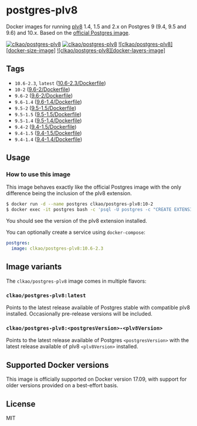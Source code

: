 # postgres-plv8

Docker images for running [plv8](https://github.com/plv8/plv8) 1.4, 1.5 and 2.x on Postgres 9 (9.4, 9.5 and 9.6) and 10.x\. Based on the [official Postgres image](http://registry.hub.docker.com/_/postgres/).

[![clkao/postgres-plv8][docker-pulls-image]][docker-hub-url] [![clkao/postgres-plv8][docker-stars-image]][docker-hub-url] [![clkao/postgres-plv8][docker-size-image]][docker-hub-url] [![clkao/postgres-plv8][docker-layers-image]][docker-hub-url]

## Tags

- `10.6-2.3`, `latest` ([10.6-2.3/Dockerfile](https://github.com/clkao/docker-postgres-plv8/blob/master/10.6-2.3/Dockerfile))
- `10-2` ([9.6-2/Dockerfile](https://github.com/clkao/docker-postgres-plv8/blob/master/10-2/Dockerfile))
- `9.6-2` ([9.6-2/Dockerfile](https://github.com/clkao/docker-postgres-plv8/blob/master/9.6-2/Dockerfile))
- `9.6-1.4` ([9.6-1.4/Dockerfile](https://github.com/clkao/docker-postgres-plv8/blob/master/9.6-1.4/Dockerfile))
- `9.5-2` ([9.5-1.5/Dockerfile](https://github.com/clkao/docker-postgres-plv8/blob/master/9.5-2/Dockerfile))
- `9.5-1.5` ([9.5-1.5/Dockerfile](https://github.com/clkao/docker-postgres-plv8/blob/master/9.5-1.5/Dockerfile))
- `9.5-1.4` ([9.5-1.4/Dockerfile](https://github.com/clkao/docker-postgres-plv8/blob/master/9.5-1.4/Dockerfile))
- `9.4-2` ([9.4-1.5/Dockerfile](https://github.com/clkao/docker-postgres-plv8/blob/master/9.4-2/Dockerfile))
- `9.4-1.5` ([9.4-1.5/Dockerfile](https://github.com/clkao/docker-postgres-plv8/blob/master/9.4-1.5/Dockerfile))
- `9.4-1.4` ([9.4-1.4/Dockerfile](https://github.com/clkao/docker-postgres-plv8/blob/master/9.4-1.4/Dockerfile))

## Usage

### How to use this image

This image behaves exactly like the official Postgres image with the only difference being the inclusion of the plv8 extension.

```sh
$ docker run -d --name postgres clkao/postgres-plv8:10-2
$ docker exec -it postgres bash -c 'psql -U postgres -c "CREATE EXTENSION plv8; SELECT extversion FROM pg_extension WHERE extname = ''plv8'';"'
```

You should see the version of the plv8 extension installed.

You can optionally create a service using `docker-compose`:

```yml
postgres:
  image: clkao/postgres-plv8:10.6-2.3
```

## Image variants

The `clkao/postgres-plv8` image comes in multiple flavors:

### `clkao/postgres-plv8:latest`

Points to the latest release available of Postgres stable with compatible plv8 installed. Occasionally pre-release versions will be included.

### `clkao/postgres-plv8:<postgresVersion>-<plv8Version>`

Points to the latest release available of Postgres `<postgresVersion>` with the latest release available of plv8 `<plv8Version>` installed.

## Supported Docker versions

This image is officially supported on Docker version 17.09, with support for older versions provided on a best-effort basis.

## License

MIT

[docker-hub-url]: https://hub.docker.com/r/clkao/postgres-plv8/
[docker-pulls-image]: https://img.shields.io/docker/pulls/clkao/postgres-plv8.svg?style=flat-square
[docker-stars-image]: https://img.shields.io/docker/stars/clkao/postgres-plv8.svg?style=flat-square
